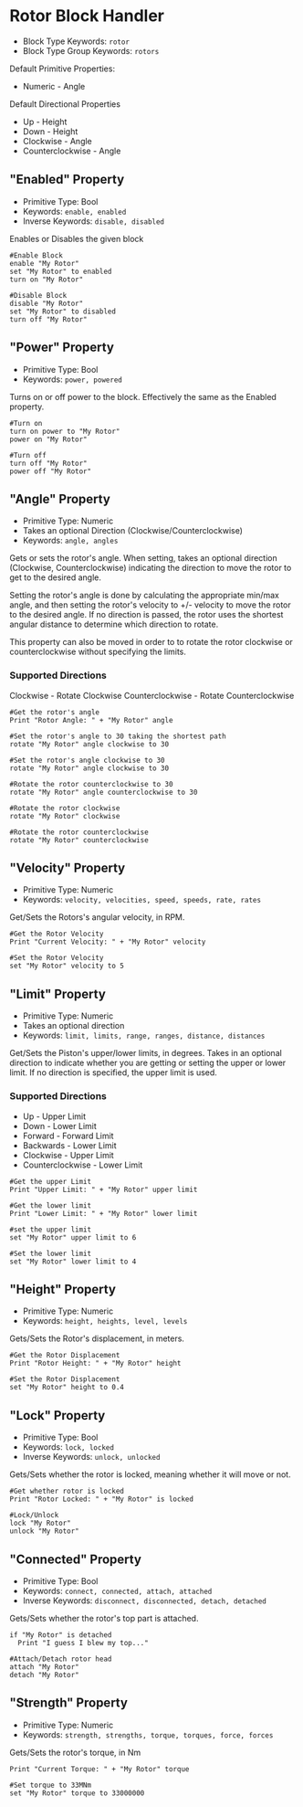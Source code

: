 ﻿# Rotor Block Handler

* Block Type Keywords: ```rotor```
* Block Type Group Keywords: ```rotors```

Default Primitive Properties:
* Numeric - Angle

Default Directional Properties
* Up - Height
* Down - Height
* Clockwise - Angle
* Counterclockwise - Angle

## "Enabled" Property
* Primitive Type: Bool
* Keywords: ```enable, enabled```
* Inverse Keywords: ```disable, disabled```

Enables or Disables the given block

```
#Enable Block
enable "My Rotor"
set "My Rotor" to enabled
turn on "My Rotor"

#Disable Block
disable "My Rotor"
set "My Rotor" to disabled
turn off "My Rotor"
```

## "Power" Property
* Primitive Type: Bool
* Keywords: ```power, powered```

Turns on or off power to the block.  Effectively the same as the Enabled property.

```
#Turn on
turn on power to "My Rotor"
power on "My Rotor"

#Turn off
turn off "My Rotor"
power off "My Rotor"
```

## "Angle" Property
* Primitive Type: Numeric
* Takes an optional Direction (Clockwise/Counterclockwise)
* Keywords: ```angle, angles```

Gets or sets the rotor's angle.  When setting, takes an optional direction (Clockwise, Counterclockwise) indicating the direction to move the rotor to get to the desired angle.

Setting the rotor's angle is done by calculating the appropriate min/max angle, and then setting the rotor's velocity to +/- velocity to move the rotor to the desired angle.  If no direction is passed, the rotor uses the shortest angular distance to determine which direction to rotate.

This property can also be moved in order to to rotate the rotor clockwise or counterclockwise without specifying the limits.

### Supported Directions
Clockwise - Rotate Clockwise
Counterclockwise - Rotate Counterclockwise

```
#Get the rotor's angle
Print "Rotor Angle: " + "My Rotor" angle

#Set the rotor's angle to 30 taking the shortest path
rotate "My Rotor" angle clockwise to 30

#Set the rotor's angle clockwise to 30
rotate "My Rotor" angle clockwise to 30

#Rotate the rotor counterclockwise to 30
rotate "My Rotor" angle counterclockwise to 30

#Rotate the rotor clockwise
rotate "My Rotor" clockwise

#Rotate the rotor counterclockwise
rotate "My Rotor" counterclockwise
```

## "Velocity" Property
* Primitive Type: Numeric
* Keywords: ```velocity, velocities, speed, speeds, rate, rates```

Get/Sets the Rotors's angular velocity, in RPM.

```
#Get the Rotor Velocity
Print "Current Velocity: " + "My Rotor" velocity

#Set the Rotor Velocity
set "My Rotor" velocity to 5
```

## "Limit" Property
* Primitive Type: Numeric
* Takes an optional direction
* Keywords: ```limit, limits, range, ranges, distance, distances```

Get/Sets the Piston's upper/lower limits, in degrees.  Takes in an optional direction to indicate whether you are getting or setting the upper or lower limit.  If no direction is specified, the upper limit is used.

### Supported Directions
* Up - Upper Limit
* Down - Lower Limit
* Forward - Forward Limit
* Backwards - Lower Limit
* Clockwise - Upper Limit
* Counterclockwise - Lower Limit

```
#Get the upper Limit
Print "Upper Limit: " + "My Rotor" upper limit

#Get the lower limit
Print "Lower Limit: " + "My Rotor" lower limit

#set the upper limit
set "My Rotor" upper limit to 6

#Set the lower limit
set "My Rotor" lower limit to 4
```

## "Height" Property
* Primitive Type: Numeric
* Keywords: ```height, heights, level, levels```

Gets/Sets the Rotor's displacement, in meters.

```
#Get the Rotor Displacement
Print "Rotor Height: " + "My Rotor" height

#Set the Rotor Displacement
set "My Rotor" height to 0.4
```

## "Lock" Property
* Primitive Type: Bool
* Keywords: ```lock, locked```
* Inverse Keywords: ```unlock, unlocked```

Gets/Sets whether the rotor is locked, meaning whether it will move or not.

```
#Get whether rotor is locked
Print "Rotor Locked: " + "My Rotor" is locked

#Lock/Unlock
lock "My Rotor"
unlock "My Rotor"
```

## "Connected" Property
* Primitive Type: Bool
* Keywords: ```connect, connected, attach, attached```
* Inverse Keywords: ```disconnect, disconnected, detach, detached```

Gets/Sets whether the rotor's top part is attached.

```
if "My Rotor" is detached
  Print "I guess I blew my top..."

#Attach/Detach rotor head
attach "My Rotor"
detach "My Rotor"
```

## "Strength" Property
* Primitive Type: Numeric
* Keywords: ```strength, strengths, torque, torques, force, forces```

Gets/Sets the rotor's torque, in Nm

```
Print "Current Torque: " + "My Rotor" torque

#Set torque to 33MNm
set "My Rotor" torque to 33000000
```